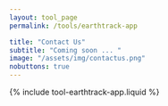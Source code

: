 ```yaml
---
layout: tool_page
permalink: /tools/earthtrack-app

title: "Contact Us"
subtitle: "Coming soon ... "
image: "/assets/img/contactus.png"
nobuttons: true
---
```


{% include tool-earthtrack-app.liquid %}




